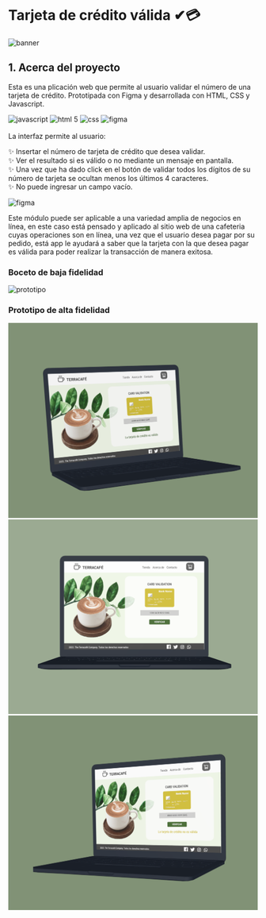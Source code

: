 # Tarjeta de crédito válida ✔💳
<img alt="banner" src="https://i.postimg.cc/RFsvPdSt/CREDIT-CARD-VALIDATION01.png" >


## 1. Acerca del proyecto

Esta es una plicación web que permite al usuario validar el número de una tarjeta de crédito. Prototipada con Figma y desarrollada con HTML, CSS y Javascript.

<div>
   <img alt="javascript" src="https://upload.wikimedia.org/wikipedia/commons/thumb/9/99/Unofficial_JavaScript_logo_2.svg/1200px-Unofficial_JavaScript_logo_2.svg.png" width="80" height="80">
  <img alt="html 5" src="https://cdn-icons-png.flaticon.com/512/1216/1216733.png" width="80" height="80">
   <img alt="css" src="https://w7.pngwing.com/pngs/241/797/png-transparent-cascading-style-sheets-css3-javascript-logo-world-wide-web-blue-angle-text-thumbnail.png" width="80" height="80">
    <img alt="figma" src="https://upload.wikimedia.org/wikipedia/commons/thumb/3/33/Figma-logo.svg/600px-Figma-logo.svg.png" width="60" height="80">
 </div>
<br>
La interfaz permite al usuario:<br>

✨ Insertar el número de tarjeta de crédito que desea validar.<br>
✨ Ver el resultado si es válido o no mediante un mensaje en pantalla.<br>
✨ Una vez que ha dado click en el botón de validar todos los dígitos de su número de tarjeta se ocultan menos los últimos 4 caracteres. <br>
✨ No puede ingresar un campo vacío. <br>

<img alt="figma" src="https://i.postimg.cc/FHFNLZxC/CREDIT-CARD-VALIDATION-1.png">

Este módulo puede ser aplicable a una variedad amplia de negocios en línea, en este caso está pensado y aplicado al sitio web de una cafeteria cuyas operaciones son en línea, una vez que el usuario desea pagar por su pedido, está app le ayudará a saber que la tarjeta con la que desea pagar es válida para poder realizar la transacción de manera exitosa. 



### Boceto de baja fidelidad
<img alt="prototipo" src="https://i.postimg.cc/PxCZDJ3w/photo1657478310.jpg">

### Prototipo de alta fidelidad
 <img alt="prototipo" src="https://github.com/abrilquinterog/CDMX012-card-validation/blob/main/src/assets/Frame2.png?raw=true">
 <img alt="prototipo" src="https://github.com/abrilquinterog/CDMX012-card-validation/blob/main/src/assets/Frame3.png?raw=true">
 <img alt="prototipo" src="https://github.com/abrilquinterog/CDMX012-card-validation/blob/main/src/assets/Frame4.png?raw=true">
 
 





